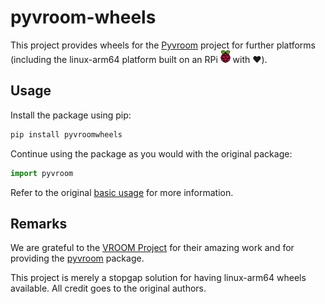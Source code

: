 # pyvroom-wheels

This project provides wheels for the [Pyvroom](https://github.com/VROOM-Project/pyvroom) project for further platforms (including the linux-arm64 platform built on an RPi <img src="material/rpi-logo.png" height="20" /> with ❤️).

## Usage

Install the package using pip:

```bash
pip install pyvroomwheels
```

Continue using the package as you would with the original package:

```python
import pyvroom
```

Refer to the original [basic usage](https://github.com/VROOM-Project/pyvroom?tab=readme-ov-file#basic-usage) for more information.

## Remarks

We are grateful to the [VROOM Project](https://github.com/VROOM-Project/vroom) for their amazing work and for providing the [pyvroom](https://pypi.org/project/pyvroom/) package.

This project is merely a stopgap solution for having linux-arm64 wheels available. All credit goes to the original authors.
